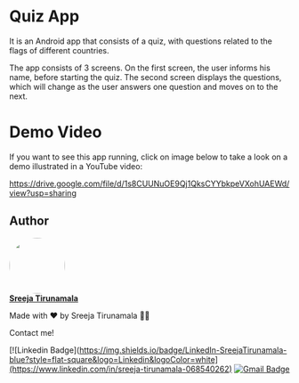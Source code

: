 # Quiz App

It is an Android app that consists of a quiz, with questions related to the flags of different countries.

The app consists of 3 screens. On the first screen, the user informs his name, before starting the quiz. The second screen displays the questions, which will change as the user answers one question and moves on to the next.


# Demo Video

If you want to see this app running, click on image below to take a look on a demo illustrated in a YouTube video:

https://drive.google.com/file/d/1s8CUUNuOE9Qj1QksCYYbkpeVXohUAEWd/view?usp=sharing
## Author

<a href="https://www.linkedin.com/in/sreeja-tirunamala/">
 <img style="border-radius: 50px;" src="https://avatars.githubusercontent.com/u/your-github-id?v=4" width="100px;" alt=""/>
 <br />
 <b>Sreeja Tirunamala</b></a>

Made with ❤️ by Sreeja Tirunamala 👋🏽

Contact me!

[![Linkedin Badge](https://img.shields.io/badge/LinkedIn-SreejaTirunamala-blue?style=flat-square&logo=Linkedin&logoColor=white](https://www.linkedin.com/in/sreeja-tirunamala-068540262)
[![Gmail Badge](https://img.shields.io/badge/sreeja.tirunamala@gmail.com-c14438?style=flat-square&logo=Gmail&logoColor=white&link=mailto:your-email@gmail.com)](mailto:your-email@gmail.com)
